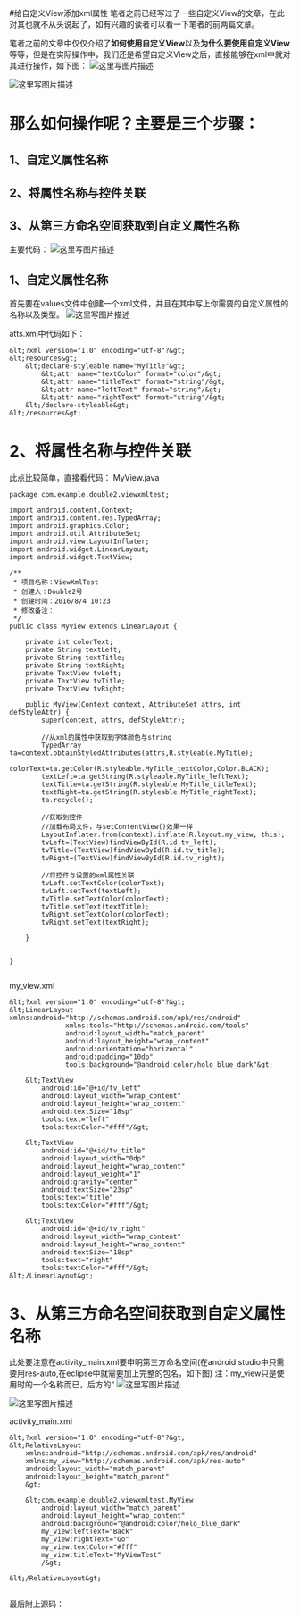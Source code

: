 #给自定义View添加xml属性
笔者之前已经写过了一些自定义View的文章，在此对其也就不从头说起了，如有兴趣的读者可以看一下笔者的前两篇文章。  

笔者之前的文章中仅仅介绍了**如何使用自定义View**以及**为什么要使用自定义View**等等，但是在实际操作中，我们还是希望自定义View之后，直接能够在xml中就对其进行操作，如下图： <img src="https://raw.githubusercontent.com/Double2hao/xujiajia_blog/main/img/16210039299060.png" alt="这里写图片描述">

<img src="https://raw.githubusercontent.com/Double2hao/xujiajia_blog/main/img/16210039299401.png" alt="这里写图片描述">

# 那么如何操作呢？主要是三个步骤：

## 1、自定义属性名称

## 2、将属性名称与控件关联

## 3、从第三方命名空间获取到自定义属性名称

主要代码： <img src="https://raw.githubusercontent.com/Double2hao/xujiajia_blog/main/img/16210039299782.png" alt="这里写图片描述">

## 1、自定义属性名称

首先要在values文件中创建一个xml文件，并且在其中写上你需要的自定义属性的名称以及类型。 <img src="https://raw.githubusercontent.com/Double2hao/xujiajia_blog/main/img/16210039300143.png" alt="这里写图片描述">

atts.xml中代码如下：

```
&lt;?xml version="1.0" encoding="utf-8"?&gt;
&lt;resources&gt;
    &lt;declare-styleable name="MyTitle"&gt;
        &lt;attr name="textColor" format="color"/&gt;
        &lt;attr name="titleText" format="string"/&gt;
        &lt;attr name="leftText" format="string"/&gt;
        &lt;attr name="rightText" format="string"/&gt;
    &lt;/declare-styleable&gt;
&lt;/resources&gt;

```

# 2、将属性名称与控件关联

此点比较简单，直接看代码： MyView.java

```
package com.example.double2.viewxmltest;

import android.content.Context;
import android.content.res.TypedArray;
import android.graphics.Color;
import android.util.AttributeSet;
import android.view.LayoutInflater;
import android.widget.LinearLayout;
import android.widget.TextView;

/**
 * 项目名称：ViewXmlTest
 * 创建人：Double2号
 * 创建时间：2016/8/4 10:23
 * 修改备注：
 */
public class MyView extends LinearLayout {

    private int colorText;
    private String textLeft;
    private String textTitle;
    private String textRight;
    private TextView tvLeft;
    private TextView tvTitle;
    private TextView tvRight;

    public MyView(Context context, AttributeSet attrs, int defStyleAttr) {
        super(context, attrs, defStyleAttr);

        //从xml的属性中获取到字体颜色与string
        TypedArray ta=context.obtainStyledAttributes(attrs,R.styleable.MyTitle);
        colorText=ta.getColor(R.styleable.MyTitle_textColor,Color.BLACK);
        textLeft=ta.getString(R.styleable.MyTitle_leftText);
        textTitle=ta.getString(R.styleable.MyTitle_titleText);
        textRight=ta.getString(R.styleable.MyTitle_rightText);
        ta.recycle();

        //获取到控件
        //加载布局文件，与setContentView()效果一样
        LayoutInflater.from(context).inflate(R.layout.my_view, this);
        tvLeft=(TextView)findViewById(R.id.tv_left);
        tvTitle=(TextView)findViewById(R.id.tv_title);
        tvRight=(TextView)findViewById(R.id.tv_right);

        //将控件与设置的xml属性关联
        tvLeft.setTextColor(colorText);
        tvLeft.setText(textLeft);
        tvTitle.setTextColor(colorText);
        tvTitle.setText(textTitle);
        tvRight.setTextColor(colorText);
        tvRight.setText(textRight);

    }


}


```

my_view.xml

```
&lt;?xml version="1.0" encoding="utf-8"?&gt;
&lt;LinearLayout xmlns:android="http://schemas.android.com/apk/res/android"
              xmlns:tools="http://schemas.android.com/tools"
              android:layout_width="match_parent"
              android:layout_height="wrap_content"
              android:orientation="horizontal"
              android:padding="10dp"
              tools:background="@android:color/holo_blue_dark"&gt;

    &lt;TextView
        android:id="@+id/tv_left"
        android:layout_width="wrap_content"
        android:layout_height="wrap_content"
        android:textSize="18sp"
        tools:text="left"
        tools:textColor="#fff"/&gt;

    &lt;TextView
        android:id="@+id/tv_title"
        android:layout_width="0dp"
        android:layout_height="wrap_content"
        android:layout_weight="1"
        android:gravity="center"
        android:textSize="23sp"
        tools:text="title"
        tools:textColor="#fff"/&gt;

    &lt;TextView
        android:id="@+id/tv_right"
        android:layout_width="wrap_content"
        android:layout_height="wrap_content"
        android:textSize="18sp"
        tools:text="right"
        tools:textColor="#fff"/&gt;
&lt;/LinearLayout&gt;

```

# 3、从第三方命名空间获取到自定义属性名称

此处要注意在activity_main.xml要申明第三方命名空间(在android studio中只需要用res-auto,在eclipse中就需要加上完整的包名，如下图) 注：my_view只是使用时的一个名称而已，后方的“ <img src="https://raw.githubusercontent.com/Double2hao/xujiajia_blog/main/img/16210039300534.png" alt="这里写图片描述">

<img src="https://raw.githubusercontent.com/Double2hao/xujiajia_blog/main/img/16210039300905.png" alt="这里写图片描述">

activity_main.xml

```
&lt;?xml version="1.0" encoding="utf-8"?&gt;
&lt;RelativeLayout
    xmlns:android="http://schemas.android.com/apk/res/android"
    xmlns:my_view="http://schemas.android.com/apk/res-auto"
    android:layout_width="match_parent"
    android:layout_height="match_parent"
    &gt;

    &lt;com.example.double2.viewxmltest.MyView
        android:layout_width="match_parent"
        android:layout_height="wrap_content"
        android:background="@android:color/holo_blue_dark"
        my_view:leftText="Back"
        my_view:rightText="Go"
        my_view:textColor="#fff"
        my_view:titleText="MyViewTest"
        /&gt;

&lt;/RelativeLayout&gt;


```

最后附上源码：